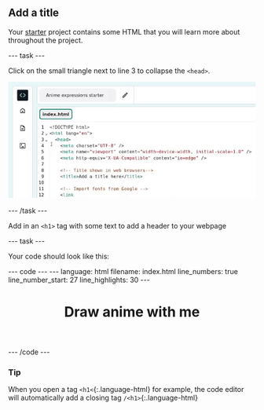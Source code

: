 <h2 class="c-project-heading--task">Add a title</h2>

Your [starter](https://staging-editor.raspberrypi.org/en/projects/anime-expressions-starter-simplified) project contains some HTML that you will learn more about throughout the project. <!--Starter Project linked for testing purposes only-->

--- task ---

Click on the small triangle next to line 3 to collapse the `<head>`.

![alt=""](images/step_2_collapse.gif)

--- /task ---

Add in an `<h1>` tag with some text to add a header to your webpage

--- task ---

Your code should look like this:

<div class="c-project-code">
--- code ---
---
language: html
filename: index.html
line_numbers: true
line_number_start: 27
line_highlights: 30
---
  <body>
    <!-- The page header code goes here -->
    <header>
      <h1>Draw anime with me</h1>
    </header>
--- /code ---
</div>

<div class="c-project-callout c-project-callout--tip">

### Tip

When you open a tag `<h1<`{:.language-html} for example, the code editor will automatically add a closing tag `/<h1>`{:.language-html} 

</div>